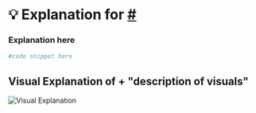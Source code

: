 # 💡 Explanation for [#](url)
### Explanation here
```python
#code snippet here
```
## Visual Explanation of + "description of visuals" 
![Visual Explanation](filepath)